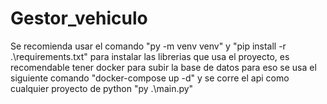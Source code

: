 # Gestor_vehiculo
Se recomienda usar el comando "py -m venv venv" y "pip install -r .\requirements.txt" para instalar las librerias que usa el proyecto, es recomendable tener docker para subir la base de datos
para eso se usa el siguiente comando "docker-compose up -d" y se corre el api como cualquier proyecto de python "py .\main.py"
